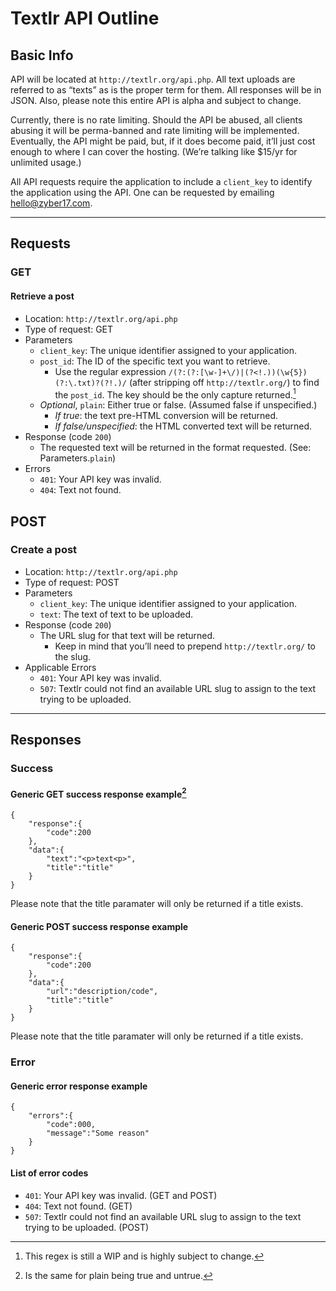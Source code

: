# Textlr API Outline

## Basic Info

API will be located at `http://textlr.org/api.php`. All text uploads are referred to as “texts” as is the proper term for them. All responses will be in JSON. Also, please note this entire API is alpha and subject to change.

Currently, there is no rate limiting. Should the API be abused, all clients abusing it will be perma-banned and rate limiting will be implemented. Eventually, the API might be paid, but, if it does become paid, it’ll just cost enough to where I can cover the hosting. (We’re talking like $15/yr for unlimited usage.)

All API requests require the application to include a `client_key` to identify the application using the API. One can be requested by emailing <hello@zyber17.com>.

----------

## Requests

### GET
#### Retrieve a post
* Location: `http://textlr.org/api.php`
* Type of request: GET
* Parameters
	* `client_key`: The unique identifier assigned to your application.
	* `post_id`: The ID of the specific text you want to retrieve.
		* Use the regular expression `/(?:(?:[\w-]+\/)|(?<!.))(\w{5})(?:\.txt)?(?!.)/` (after stripping off `http://textlr.org/`) to find the `post_id`. The key should be the only capture returned.[^1]
	* *Optional*, `plain`: Either true or false. (Assumed false if unspecified.)
		* *If true*: the text pre-HTML conversion will be returned.
		* *If false/unspecified*: the HTML converted text will be returned.
* Response (code `200`)
	* The requested text will be returned in the format requested. (See: Parameters.`plain`)
* Errors
	* `401`: Your API key was invalid.
	* `404`: Text not found.

## POST
### Create a post
* Location: `http://textlr.org/api.php`
* Type of request: POST
* Parameters
	* `client_key`: The unique identifier assigned to your application.
	* `text`: The text of text to be uploaded.
* Response (code `200`)
	* The URL slug for that text will be returned.
		* Keep in mind that you’ll need to prepend `http://textlr.org/` to the slug.
* Applicable Errors
	* `401`: Your API key was invalid.
	* `507`: Textlr could not find an available URL slug to assign to the text trying to be uploaded.

----------

## Responses

### Success

#### Generic GET success response example[^2]

	{
		"response":{
			"code":200
		},
		"data":{
			"text":"<p>text<p>",
			"title":"title"
		}
	}

Please note that the title paramater will only be returned if a title exists.

#### Generic POST success response example

	{
		"response":{
			"code":200
		},
		"data":{
			"url":"description/code",
			"title":"title"
		}
	}

Please note that the title paramater will only be returned if a title exists.

### Error

#### Generic error response example

    {
    	"errors":{
    		"code":000,
    		"message":"Some reason"
    	}
    }


#### List of error codes
* `401`: Your API key was invalid. (GET and POST)
* `404`: Text not found. (GET)
* `507`: Textlr could not find an available URL slug to assign to the text trying to be uploaded. (POST)


[^1]: This regex is still a WIP and is highly subject to change.
[^2]: Is the same for plain being true and untrue.
